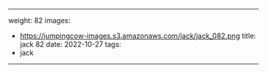 
---
weight: 82
images:
- https://jumpingcow-images.s3.amazonaws.com/jack/jack_082.png
title: jack 82
date: 2022-10-27
tags:
- jack
---
